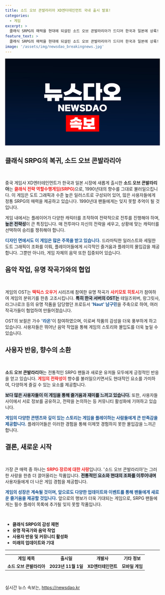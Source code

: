 ```yaml
---
title: 소드 오브 콘발라리아 XD엔터테인먼트 국내 출시 발표!
categories:
  - 게임
excerpt: >
  클래식 SRPG의 매력을 현대에 되살린 소드 오브 콘발라리아가 드디어 한국과 일본에 상륙! 고품질 일러스트와 명가 음악 팀의 협업으로 더욱 기대감을 높이고 있습니다. 클릭하세요!
feature_text: >
  클래식 SRPG의 매력을 현대에 되살린 소드 오브 콘발라리아가 드디어 한국과 일본에 상륙! 고품질 일러스트와 명가 음악 팀의 협업으로 더욱 기대감을 높이고 있습니다. 클릭하세요!
image: '/assets/img/newsdao_breakingnews.jpg'
---
```


<p><img src="/assets/img/newsdao_breakingnews.jpg" alt="ranknews 속보" /></p>

<h2 data-ke-size="size26">클래식 SRPG의 복귀, 소드 오브 콘발라리아</h2>

<p data-ke-size="size16">&nbsp;</p>

<p data-ke-size="size16">중국 게임사 XD엔터테인먼트가 한국과 일본 시장에 새롭게 출시한 <b>소드 오브 콘발라리아</b>는 <b><span style="color: #ee2323;">클래식 전략 역할수행게임(SRPG)</span></b>으로, 1990년대의 향수를 그대로 불러일으킵니다. 이 게임은 도트 그래픽과 수준 높은 일러스트로 구성되어 있어, 많은 사용자들에게 정통 SRPG의 매력을 제공하고 있습니다. 1990년대 팬들에게는 잊지 못할 추억이 될 것입니다.</p>

<p data-ke-size="size16">게임 내에서는 플레이어가 다양한 캐릭터를 조작하여 전략적으로 전투를 진행해야 하며, <b><span style="background-color: #21538527;">높은 전략성</span></b>이 큰 특징입니다. 매 전투마다 자신의 전략을 세우고, 상황에 맞는 캐릭터를 선택하여 승리를 쟁취해야 합니다.</p>

<p data-ke-size="size16"><b><span style="color: #1a5490;">디자인 면에서도 이 게임은 많은 주목을 받고 있습니다.</span></b> 드라마틱한 일러스트와 세밀한 도트 그래픽이 조화를 이뤄, 플레이어들에게 시각적인 즐거움과 플레이의 몰입감을 제공합니다. 그뿐만 아니라, 게임 자체의 음악 또한 집중되어 있습니다.</p>

<h2 data-ke-size="size26">음악 작업, 유명 작곡가와의 협업</h2>

<p data-ke-size="size16">&nbsp;</p>

<p data-ke-size="size16">게임의 OST는 <b><span style="color: #ee2323;">택틱스 오우거</span></b> 시리즈에 참여한 유명 작곡가 <b><span style="color: #ee2323;">사키모토 히토시</span></b>가 참여하여 게임의 분위기를 한층 고조시킵니다. <b><span style="background-color: #21538527;">특히 한국 서버의 OST는</span></b> 테일즈위버, 랑그릿사, 라그나로크 등의 유명 작품을 담당했던 프로듀서 <b><span style="color: #1a5490;">'Naut' 남구민</span></b>을 주축으로 하여, 여러 작곡가들이 협업하여 만들어졌습니다.</p>

<p data-ke-size="size16">OST의 보컬은 가수 <b><span style="color: #1a5490;">'라온'</span></b>이 참여하였으며, 이로써 작품의 감성을 더욱 풍부하게 하고 있습니다. 사용자들은 뛰어난 음악 작업을 통해 게임의 스토리와 몰입도를 더욱 높일 수 있습니다.</p>

<h2 data-ke-size="size26">사용자 반응, 향수의 소환</h2>

<p data-ke-size="size16">&nbsp;</p>

<p data-ke-size="size16"><b>소드 오브 콘발라리아</b>는 전통적인 SRPG 팬들과 새로운 유저들 모두에게 긍정적인 반응을 얻고 있습니다. <b><span style="color: #ee2323;">게임의 전략성이</span></b> 향수를 불러일으키면서도 현대적인 요소를 가미하여, 다양하게 즐길 수 있는 요소를 제공합니다.</p>

<p data-ke-size="size16"><b><span style="background-color: #21538527;">보다 많은 사용자들이 이 게임을 통해 즐거움과 재미를 느끼고 있습니다.</span></b> 또한, 사용자들 사이에서 서로 정보를 공유하고, 전략을 논의하는 등 커뮤니티 활성화에 기여하고 있습니다.</p>

<p data-ke-size="size16"><b><span style="color: #1a5490;">게임의 다양한 콘텐츠와 깊이 있는 스토리는 게임을 플레이하는 사람들에게 큰 만족감을 제공합니다.</span></b> 플레이어들은 이러한 경험을 통해 이제껏 경험하지 못한 몰입감을 느끼곤 합니다.</p>

<h2 data-ke-size="size26">결론, 새로운 시작</h2>

<p data-ke-size="size16">&nbsp;</p>

<p data-ke-size="size16">가장 큰 매력 중 하나는 <b><span style="color: #ee2323;">SRPG 장르에 대한 사랑</span></b>입니다. '소드 오브 콘발라리아'는 그러한 사랑을 한층 더 끌어올리는 작품입니다. <b><span style="background-color: #21538527;">전통적인 요소와 현대의 조화를 이루어내며</span></b> 사용자들에게 더 나은 게임 경험을 제공합니다.</p>

<p data-ke-size="size16"><b><span style="color: #1a5490;">게임의 성장은 계속될 것이며, 앞으로도 다양한 업데이트와 이벤트를 통해 팬들에게 새로운 즐거움을 제공할 것입니다.</span></b> 앞으로의 행보가 더욱 기대되는 게임으로, SRPG 팬들에게는 필수 플레이 목록에 추가될 잊지 못할 작품입니다.</p>

<p data-ke-size="size16">&nbsp;</p>

<ul>
    <li><b>클래식 SRPG의 감성 재현</b></li>
    <li><b>유명 작곡가와 음악 작업</b></li>
    <li><b>사용자 반응 및 커뮤니티 활성화</b></li>
    <li><b>미래의 업데이트와 기대</b></li>
</ul>

<hr>

<table style="width: 100%;">
    <tr>
        <td style="text-align: center; height: 17px;"><b>게임 제목</b></td>
        <td style="text-align: center; height: 17px;"><b>출시일</b></td>
        <td style="text-align: center; height: 17px;"><b>개발사</b></td>
        <td style="text-align: center; height: 17px;"><b>기타 정보</b></td>
    </tr>
    <tr>
        <td style="text-align: center; height: 17px;"><b>소드 오브 콘발라리아</b></td>
        <td style="text-align: center; height: 17px;"><b>2023년 11월 1일</b></td>
        <td style="text-align: center; height: 17px;"><b>XD엔터테인먼트</b></td>
        <td style="text-align: center; height: 17px;"><b>모바일 게임</b></td>
    </tr>
</table>

<p data-ke-size="size16">&nbsp;</p>
실시간 뉴스 속보는, <a href="https://newsdao.kr" rel="dofollow">https://newsdao.kr</a>


